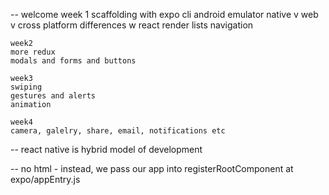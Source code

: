 -- welcome
week 1
scaffolding with expo cli
android emulator
native v web v cross platform
differences w react
render lists
navigation

    week2
    more redux
    modals and forms and buttons

    week3
    swiping
    gestures and alerts
    animation

    week4
    camera, galelry, share, email, notifications etc

-- react native is hybrid model of development

-- no html - instead, we pass our app into registerRootComponent at expo/appEntry.js
